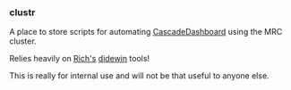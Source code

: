 ### clustr

A place to store scripts for automating [CascadeDashboard](https://github.com/jackolney/CascadeDashboard) using the MRC cluster.

Relies heavily on [Rich's](https://github.com/richfitz) [didewin](https://github.com/dide-tools/didewin) tools!

This is really for internal use and will not be that useful to anyone else.
